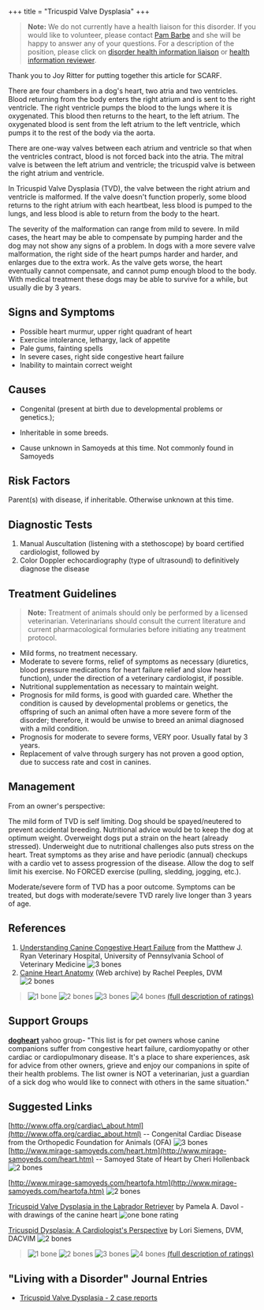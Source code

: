 +++
title = "Tricuspid Valve Dysplasia"
+++



> **Note:** We do not currently have a health liaison for this disorder.
> If you would like to volunteer, please contact
> [Pam Barbe](mailto:president@samoyedhealthfoundation.org?subject=Questions%20about%20becoming%20a%20Health%20Information%20Liaison%20or%20Reviewer)
> and she will be happy to answer any of your questions.
> For a description of the position, please click on
> [disorder health information liaison](/become-a-health-information-liaison)
> or
> [health information reviewer](/become-a-health-information-reviewer).

 Thank you to Joy Ritter for putting together this article for SCARF.


There are four chambers in a dog's heart, two atria and two ventricles.
Blood returning from the body enters the right atrium and is sent to the
right ventricle.  The right ventricle pumps the blood to the lungs where
it is oxygenated.  This blood then returns to the heart, to the left
atrium.  The oxygenated blood is sent from the left atrium to the left
ventricle, which pumps it to the rest of the body via the aorta.

There are one-way valves between each atrium and ventricle so that when
the ventricles contract, blood is not forced back into the atria.  The
mitral valve is between the left atrium and ventricle; the tricuspid
valve is between the right atrium and ventricle.

In Tricuspid Valve Dysplasia (TVD), the valve between the right atrium
and ventricle is malformed.   If the valve doesn't function properly,
some blood returns to the right atrium with each heartbeat, less blood
is pumped to the lungs, and less blood is able to return from the body
to the heart.

The severity of the malformation can range from mild to severe.  In mild
cases, the heart may be able to compensate by pumping harder and the dog
may not show any signs of a problem.   In dogs with a more severe valve
malformation, the right side of the heart pumps harder and harder, and
enlarges due to the extra work.  As the valve gets worse, the heart
eventually cannot compensate, and cannot pump enough blood to the body.
With medical treatment these dogs may be able to survive for a while,
but usually die by 3 years.




Signs and Symptoms
------------------

-   Possible heart murmur, upper right quadrant of heart
-   Exercise intolerance, lethargy, lack of appetite
-   Pale gums, fainting spells
-   In severe cases, right side congestive heart failure
-   Inability to maintain correct weight



Causes
------

-   Congenital (present at birth due to developmental problems or
    genetics.);

-   Inheritable in some breeds.

-   Cause unknown in Samoyeds at this time.  Not commonly found in
    Samoyeds

Risk Factors
------------

Parent(s) with disease, if inheritable.  Otherwise unknown at this time.

Diagnostic Tests
----------------

1.  Manual Auscultation (listening with a stethoscope) by board
    certified cardiologist, followed by
2.  Color Doppler echocardiography (type of ultrasound) to definitively
    diagnose the disease



Treatment Guidelines
--------------------

> **Note:** Treatment of animals should only be performed by a licensed
> veterinarian. Veterinarians should consult the current literature and
> current pharmacological formularies before initiating any treatment
> protocol.

-   Mild forms, no treatment necessary.
-   Moderate to severe forms, relief of symptoms as necessary
    (diuretics, blood pressure medications for heart failure relief and
    slow heart function),  under the direction of a veterinary
    cardiologist, if possible.
-   Nutritional supplementation as necessary to maintain weight.
-   Prognosis for mild forms, is good with guarded care.  Whether the
    condition is caused by developmental problems or genetics, the
    offspring of such an animal often have a more severe form of the
    disorder; therefore, it would be unwise to breed an animal diagnosed
    with a mild condition.
-   Prognosis for moderate to severe forms, VERY poor.  Usually fatal by
    3 years.
-   Replacement of valve through surgery has not proven a good option,
    due to success rate and cost in canines.



Management
----------

From an owner's perspective:

The mild form of TVD is self limiting.  Dog should be spayed/neutered to
prevent accidental breeding.  Nutritional advice would be to keep the
dog at optimum weight.  Overweight dogs put a strain on the heart
(already stressed).  Underweight due to nutritional challenges also puts
stress on the heart.  Treat symptoms as they arise and have periodic
(annual) checkups with a cardio vet to assess progression of the
disease.  Allow the dog to self limit his exercise.  No FORCED exercise
(pulling, sledding, jogging, etc.).

Moderate/severe form of TVD has a poor outcome.  Symptoms can be
treated, but dogs with moderate/severe TVD rarely live longer than 3
years of age.

References
----------

1.  [Understanding Canine Congestive Heart
    Failure](http://www.vet.upenn.edu/docs/default-source/cardiology-brochures-(ryan)/understanding-heart-failure.pdf?sfvrsn=0)
    from the Matthew J. Ryan Veterinary Hospital, University of
    Pennsylvania School of Veterinary Medicine  ![3
    bones](/img/3-bones.gif)
2.  [Canine Heart
    Anatomy](http://web.archive.org/web/20041119090303/http://www.geocities.com/labsr4ulist/pawtvd.htm)
    (Web archive) by Rachel Peeples, DVM ![2 bones](/img/2-bones.gif)




> ![1 bone](/img/1-bone.gif)
> ![2 bones](/img/2-bones.gif)
> ![3 bones](/img/3-bones.gif)
> ![4 bones](/img/4-bones.gif)
> [(full description of ratings)](/diseases/ratings-what-do-they-mean)

Support Groups
--------------

**[dogheart](https://groups.yahoo.com/neo/groups/dogheart/info)**
yahoo group- "This list is for pet owners whose canine companions
suffer from congestive heart failure, cardiomyopathy or other cardiac or
cardiopulmonary disease. It's a place to share experiences, ask for
advice from other owners, grieve and enjoy our companions in spite of
their health problems. The list owner is NOT a veterinarian, just a
guardian of a sick dog who would like to connect with others in the same
situation."

Suggested Links
---------------

[http://www.offa.org/cardiac\_about.html](http://www.offa.org/cardiac_about.html)
\-- Congenital Cardiac Disease from the Orthopedic Foundation for
Animals (OFA)  ![3 bones](/img/3-bones.gif)
[http://www.mirage-samoyeds.com/heart.htm](http://www.mirage-samoyeds.com/heart.htm) \--
Samoyed State of Heart by Cheri Hollenback ![2
bones](/img/2-bones.gif)

[http://www.mirage-samoyeds.com/heartofa.htm](http://www.mirage-samoyeds.com/heartofa.htm)
![2 bones](/img/2-bones.gif)

[Tricuspid Valve Dysplasia in the Labrador
Retriever](http://www.labbies.com/tvd.htm "external-link") by Pamela A.
Davol - with drawings of the canine heart ![one bone
rating](/img/1-bone.gif)

[Tricuspid Dysplasia: A Cardiologist's
Perspective](http://www.reocities.com/ccrhearts/TVD2.html)
by Lori Siemens, DVM, DACVIM ![2 bones](/img/2-bones.gif)



> ![1 bone](/img/1-bone.gif)
> ![2 bones](/img/2-bones.gif)
> ![3 bones](/img/3-bones.gif)
> ![4 bones](/img/4-bones.gif)
> [(full description of ratings)](/diseases/ratings-what-do-they-mean)



"Living with a Disorder" Journal Entries
----------------------------------------

- [Tricuspid Valve Dysplasia - 2 case reports](/diseases/tricuspid-valve-dysplasia-2-case-reports)
